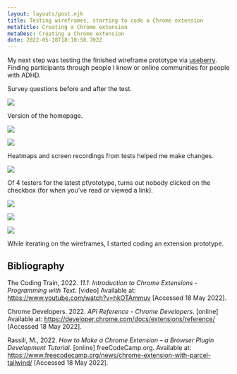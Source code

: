 ```yaml
---
layout: layouts/post.njk
title: Testing wireframes, starting to code a Chrome extension
metaTitle: Creating a Chrome extension
metaDesc: Creating a Chrome extension
date: 2022-05-18T18:10:58.702Z
---
```

My next step was testing the finished wireframe prototype via [useberry](useberry.com). Finding participants through people I know or online communities for people with ADHD.

Survey questions before and after the test.

![](/images/screenshot-2022-05-18-at-20-22-38-useberry-dashboard.png)

Version of the homepage.

![](/images/homepage-sketch.png)



![](/images/homepage.png)

Heatmaps and screen recordings from tests helped me make changes.

![](/images/homepage-1-.png)

Of 4 testers for the latest pt\rototype, turns out nobody clicked on the checkbox (for when you've read or viewed a link).

![](/images/desktop_-_7.png)

![](/images/desktop_-_1.png)

![](/images/2022-05-19-20-20-02.gif)

While iterating on the wireframes, I started coding an extension prototype.

## Bibliography

The Coding Train, 2022. *11.1: Introduction to Chrome Extensions - Programming with Text*. \[video] Available at: <https://www.youtube.com/watch?v=hkOTAmmuv> \[Accessed 18 May 2022].

Chrome Developers. 2022. *API Reference - Chrome Developers*. \[online] Available at: <https://developer.chrome.com/docs/extensions/reference/> \[Accessed 18 May 2022].

Rassili, M., 2022. *How to Make a Chrome Extension – a Browser Plugin Development Tutorial*. \[online] freeCodeCamp.org. Available at: <https://www.freecodecamp.org/news/chrome-extension-with-parcel-tailwind/> \[Accessed 18 May 2022].